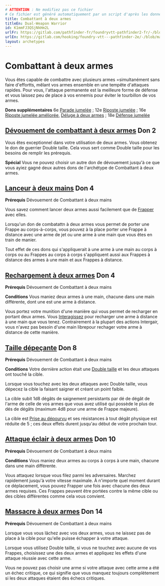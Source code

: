 ```yaml
---
# ATTENTION : Ne modifiez pas ce fichier
# Ce fichier est généré automatiquement par un script d'après les données du module Foundry VTT officiel et de sa traduction
title: Combattant à deux armes
titleEn: Dual-Weapon Warrior
id: K1mmFJ3QSjNkHm2L
urlFr: https://gitlab.com/pathfinder-fr/foundryvtt-pathfinder2-fr/-/blob/master/data/archetypes/K1mmFJ3QSjNkHm2L.htm
urlEn: https://gitlab.com/hooking/foundry-vtt---pathfinder-2e/-/blob/master/packs/data/archetypes.db/dual-weapon-warrior.json
layout: archetypes
---
```

# Combattant à deux armes

Vous êtes capable de combattre avec plusieurs armes =simultanément sans faire d'effortts, mêlant vos armes ensemble en une tempête d'attaques rapides. Pour vous, l'attaque permanente est la meilleure forme de défense et vous laissez peu de place à vos ennemis pour éviter le tourbillon de vos armes.

**Dons supplémentaires** 6e [Parade jumelée](../dons/parade-jumelée.html) ; 12e [Riposte jumelée](../dons/riposte-jumelée.html) ; 16e [Riposte jumelée améliorée](../dons/riposte-jumelée-améliorée-guerrier.html), [Déluge à deux armes](../dons/déluge-à-deux-armes.html) ; 18e [Défense jumelée](../dons/défense-jumelée-guerrier.html)

## [Dévouement de combattant à deux armes](../dons/dévouement-de-combattant-à-deux-armes.html) Don 2

Vous êtes exceptionnel dans votre utilisation de deux armes. Vous obtenez le don de guerrier <a class="entity-link" data-pack="pf2e.feats-srd" data-id="onde0SxLoxLBTnvm" draggable="true">Double taille</a>. Cela vous sert comme Double taille pour les besoins de remplir les prérequis.

**Spécial** Vous ne pouvez choisir un autre don de dévouement jusqu'à ce que vous ayiez gagné deux autres dons de l'archétype de Combattant à deux armes.

## [Lanceur à deux mains](../dons/lanceur-à-deux-mains.html) Don 4

**Prérequis** Dévouement de Combattant à deux mains

Vous savez comment lancer deux armes aussi facilement que de [Frapper](../actions/frapper.html) avec elles.

Lorsqu'un don de combatattn à deux armes vous permet de porter une Frappe au corps-à-corps, vous pouvez à la place porter une Frappe à distance avec une arme de jet ou une arme à une main que vous êtes en train de manier.

Tout effet de ces dons qui s'appliquerait à une arme à une main au corps à corps ou au Frappes au corps à corps s'appliquent aussi aux Frappes à distance des armes à une main et aux Frappes à distance.

## [Rechargement à deux armes](../dons/rechargement-à-deux-armes.html) Don 4

**Prérequis** Dévouement de Combattant à deux mains

**Conditions** Vous maniez deux armes à une main, chacune dans une main différente, dont une est une arme à distance.

Vous portez votre munition d'une manière qui vous permet de recharger en portant deux armes. Vous [Interagissez](../actions/interagir.html) pour recharger une arme à distance à une main que vous tenez. Contrairement à la plupart des actions Intergair, vous n'avez pas besoin d'une main librepour rechager votre arme à distance de cette manière.

## [Taille dépeçante](../dons/taille-dépeçante.html) Don 8

**Prérequis** Dévouement de Combattant à deux mains

**Conditions** Votre dernière action était une [Double taille](../dons/double-taille.html) et les deux attaques ont touché la cible.

Lorsque vous touchez avec les deux attaques avec Double taille, vous dépecez la cible la faisant saigner et créant un point faible.

La cible subit 1d8 dégâts de saignement persistants par dé de dégât de l'arme de celle de vos armes que vous avez utilisé qui possède le plus de dés de dégâts (maximum 4d8 pour une arme de Frappe majeure).

La cible est [Prise au dépourvu](../conditions/pris-au-dépourvu.html) et ses résistances à tout dégât physique est réduite de 5 ; ces deux effets durent jusqu'au début de votre prochain tour.

## [Attaque éclair à deux armes](../dons/attaque-éclair-à-deux-armes.html) Don 10

**Prérequis** Dévouement de Combattant à deux mains

**Conditions** Vous maniez deux armes au corps à corps à une main, chacune dans une main différente.

Vous attaquez lorsque vous filez parmi les adversaires. <a class="entity-link" data-pack="pf2e.actionspf2e" data-id="Bcxarzksqt9ezrs6" draggable="true">Marchez rapidement</a> jusqu'à votre vitesse maximale. À n'importe quel moment durant ce déplacement, vous pouvez <a class="entity-link" data-pack="pf2e.actionspf2e" data-id="VjxZFuUXrCU94MWR" draggable="true">Frapper</a>  une fois avec chacune des deux armes requises. Ces Frappes peuvent être portées contre la même cible ou des cibles différentes comme cela vous convient.

## [Massacre à deux armes](../dons/massacre-à-deux-armes.html) Don 14

**Prérequis** Dévouement de Combattant à deux mains

Lorsque vous vous lâchez avec vos deux armes, vous ne laissez pas de place à la cible pour qu'elle puisse échapper à votre attaque.

Lorsque vous utilisez <a class="entity-link" data-pack="pf2e.feats-srd" data-id="onde0SxLoxLBTnvm" draggable="true">Double taille</a>, si vous ne touchez avec aucune de vos <a class="entity-link" data-pack="pf2e.actionspf2e" data-id="VjxZFuUXrCU94MWR" draggable="true">Frappes</a>, choisissez une des deux armes et appliquez les effets d'une attaque réussie avec cette arme.

Vous ne pouvez pas choisir une arme si votre attaque avec cette arme a été un échec critique, ce qui signifie que vous manquez toujours complètement si les deux attaques étaient des échecs critiques.
